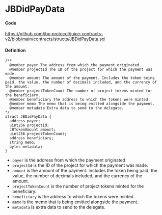# JBDidPayData

#### Code

https://github.com/jbx-protocol/juice-contracts-v2/blob/main/contracts/structs/JBDidPayData.sol

#### Definition

```
/** 
  @member payer The address from which the payment originated.
  @member projectId The ID of the project for which the payment was made.
  @member amount The amount of the payment. Includes the token being paid, the value, the number of decimals included, and the currency of the amount.
  @member projectTokenCount The number of project tokens minted for the beneficiary.
  @member beneficiary The address to which the tokens were minted.
  @member memo The memo that is being emitted alongside the payment.
  @member metadata Extra data to send to the delegate.
*/
struct JBDidPayData {
  address payer;
  uint256 projectId;
  JBTokenAmount amount;
  uint256 projectTokenCount;
  address beneficiary;
  string memo;
  bytes metadata;
}
```

* `payer` is the address from which the payment originated.
* `projectId` is the ID of the project for which the payment was made.
* `amount` is the amount of the payment. Includes the token being paid, the value, the number of decimals included, and the currency of the amount.
* `projectTokenCount` is the number of project tokens minted for the beneficiary.
* `beneficiary` is the address to which the tokens were minted.
* `memo` is the memo that is being emitted alongside the payment.
* `metadata` is extra data to send to the delegate.